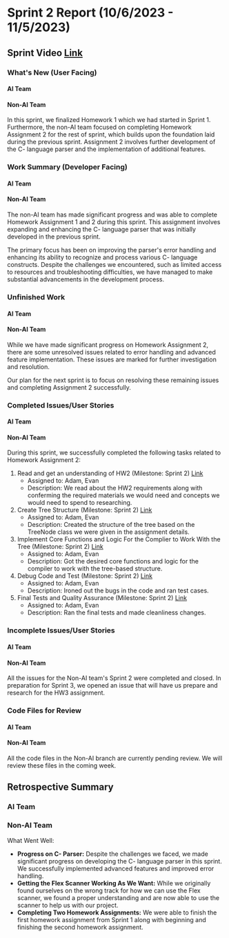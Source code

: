 # Sprint 2 Report (10/6/2023 - 11/5/2023)
## Sprint Video [Link]()

### What's New (User Facing)
#### AI Team



#### Non-AI Team
In this sprint, we finalized Homework 1 which we had started in Sprint 1. Furthermore, the non-AI team focused on completing Homework Assignment 2 for the rest of sprint, which builds upon the foundation laid during the previous sprint. Assignment 2 involves further development of the C- language parser and the implementation of additional features.

### Work Summary (Developer Facing)
#### AI Team



#### Non-AI Team
The non-AI team has made significant progress and was able to complete Homework Assignment 1 and 2 during this sprint. This assignment involves expanding and enhancing the C- language parser that was initially developed in the previous sprint. 

The primary focus has been on improving the parser's error handling and enhancing its ability to recognize and process various C- language constructs. Despite the challenges we encountered, such as limited access to resources and troubleshooting difficulties, we have managed to make substantial advancements in the development process.

### Unfinished Work
#### AI Team



#### Non-AI Team
While we have made significant progress on Homework Assignment 2, there are some unresolved issues related to error handling and advanced feature implementation. These issues are marked for further investigation and resolution.

Our plan for the next sprint is to focus on resolving these remaining issues and completing Assignment 2 successfully.

### Completed Issues/User Stories
#### AI Team



#### Non-AI Team
During this sprint, we successfully completed the following tasks related to Homework Assignment 2:

1. Read and get an understanding of HW2 (Milestone: Sprint 2) [Link]((https://github.com/WSUCptSCapstone-F23-S24/inst-aiassistedassignmentcompletion/issues/13))
   - Assigned to: Adam, Evan
   - Description: We read about the HW2 requirements along with conferming the required materials we would need and concepts we would need to spend to researching.
2. Create Tree Structure (Milestone: Sprint 2) [Link](https://github.com/WSUCptSCapstone-F23-S24/inst-aiassistedassignmentcompletion/issues/14)
   - Assigned to: Adam, Evan
   - Description: Created the structure of the tree based on the TreeNode class we were given in the assignment details.
3. Implement Core Functions and Logic For the Complier to Work With the Tree (Milestone: Sprint 2) [Link](https://github.com/WSUCptSCapstone-F23-S24/inst-aiassistedassignmentcompletion/issues/16)
   - Assigned to: Adam, Evan
   - Description: Got the desired core functions and logic for the compiler to work with the tree-based structure.
4. Debug Code and Test (Milestone: Sprint 2) [Link](https://github.com/WSUCptSCapstone-F23-S24/inst-aiassistedassignmentcompletion/issues/17)
   - Assigned to: Adam, Evan
   - Description: Ironed out the bugs in the code and ran test cases.
5. Final Tests and Quality Assurance (Milestone: Sprint 2) [Link](https://github.com/WSUCptSCapstone-F23-S24/inst-aiassistedassignmentcompletion/issues/18)
   - Assigned to: Adam, Evan
   - Description: Ran the final tests and made cleanliness changes.


### Incomplete Issues/User Stories
#### AI Team




#### Non-AI Team
All the issues for the Non-AI team's Sprint 2 were completed and closed. In preparation for Sprint 3, we opened an issue that will have us prepare and research for the HW3 assignment.

### Code Files for Review
#### AI Team



#### Non-AI Team

All the code files in the Non-AI branch are currently pending review. We will review these files in the coming week.

## Retrospective Summary
### AI Team




### Non-AI Team
What Went Well:
- **Progress on C- Parser:** Despite the challenges we faced, we made significant progress on developing the C- language parser in this sprint. We successfully implemented advanced features and improved error handling.
- **Getting the Flex Scanner Working As We Want:** While we originally found ourselves on the wrong track for how we can use the Flex scanner, we found a proper understanding and are now able to use the scanner to help us with our project.
- **Completing Two Homework Assignments:** We were able to finish the first homework assignment from Sprint 1 along with beginning and finishing the second homework assignment.
